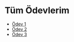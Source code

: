 # Tüm Ödevlerim

- [Ödev 1](./Lab-1/README.md)
- [Ödev 2](./Lab-2/README.md)
- [Ödev 3](./Lab-3/README.md)
